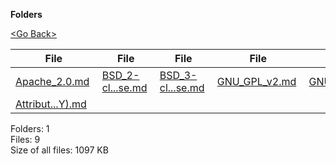 **Folders**

[&lt;Go Back&gt;](../right.html)

  

<table><thead><tr class="header"><th><strong>File</strong></th><th><strong>File</strong></th><th><strong>File</strong></th><th><strong>File</strong></th><th><strong>File</strong></th><th><strong>File</strong></th><th><strong>File</strong></th><th><strong>File</strong></th></tr></thead><tbody><tr class="odd"><td><a href="Apache_2.0.md">Apache_2.0.md</a> </td><td><a href="BSD_2-clause_license.md">BSD_2-cl...se.md</a> </td><td><a href="BSD_3-clause_license.md">BSD_3-cl...se.md</a> </td><td><a href="GNU_GPL_v2.md">GNU_GPL_v2.md</a> </td><td><a href="GNU_GPL_v3.md">GNU_GPL_v3.md</a> </td><td><a href="MIT.md">MIT.md</a> </td><td><a href="Mozilla_Public_License_2.0.md">Mozilla_....0.md</a> </td><td><a href="The_Unlicense.md">The_Unlicense.md</a> </td></tr><tr class="even"><td><a href="Attribution_License_(BY).md">Attribut...Y).md</a> </td><td></td><td></td><td></td><td></td><td></td><td></td><td></td></tr></tbody></table>

Folders: 1  
Files: 9  
Size of all files: 1097 KB
